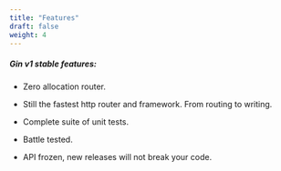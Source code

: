 ```yaml
---
title: "Features"
draft: false
weight: 4
---
```


##### Gin v1 stable features:

- Zero allocation router.

- Still the fastest http router and framework. From routing to writing.

- Complete suite of unit tests.

- Battle tested.

- API frozen, new releases will not break your code.

